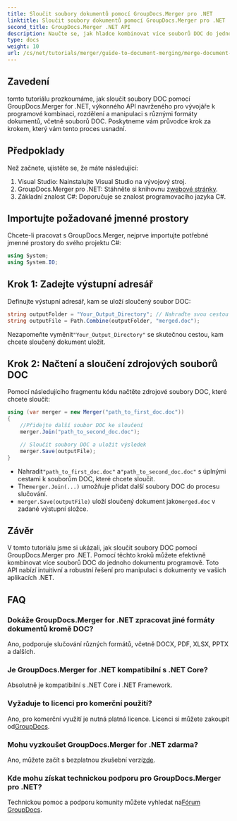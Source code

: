 ```yaml
---
title: Sloučit soubory dokumentů pomocí GroupDocs.Merger pro .NET
linktitle: Sloučit soubory dokumentů pomocí GroupDocs.Merger pro .NET
second_title: GroupDocs.Merger .NET API
description: Naučte se, jak hladce kombinovat více souborů DOC do jednoho dokumentu pomocí GroupDocs.Merger for .NET. Tento komplexní výukový program poskytuje jasný přístup krok za krokem, který zahrnuje předpoklady, úryvky kódu a časté dotazy.
type: docs
weight: 10
url: /cs/net/tutorials/merger/guide-to-document-merging/merge-document-files/
---
```

## Zavedení

tomto tutoriálu prozkoumáme, jak sloučit soubory DOC pomocí GroupDocs.Merger for .NET, výkonného API navrženého pro vývojáře k programové kombinaci, rozdělení a manipulaci s různými formáty dokumentů, včetně souborů DOC. Poskytneme vám průvodce krok za krokem, který vám tento proces usnadní.

## Předpoklady

Než začnete, ujistěte se, že máte následující:

1. Visual Studio: Nainstalujte Visual Studio na vývojový stroj.
2.  GroupDocs.Merger pro .NET: Stáhněte si knihovnu z[webové stránky](https://releases.groupdocs.com/merger/net/).
3. Základní znalost C#: Doporučuje se znalost programovacího jazyka C#.

## Importujte požadované jmenné prostory

Chcete-li pracovat s GroupDocs.Merger, nejprve importujte potřebné jmenné prostory do svého projektu C#:

```csharp
using System;
using System.IO;
```

## Krok 1: Zadejte výstupní adresář

Definujte výstupní adresář, kam se uloží sloučený soubor DOC:

```csharp
string outputFolder = "Your_Output_Directory"; // Nahraďte svou cestou
string outputFile = Path.Combine(outputFolder, "merged.doc");
```

 Nezapomeňte vyměnit`"Your_Output_Directory"` se skutečnou cestou, kam chcete sloučený dokument uložit.

## Krok 2: Načtení a sloučení zdrojových souborů DOC

Pomocí následujícího fragmentu kódu načtěte zdrojové soubory DOC, které chcete sloučit:

```csharp
using (var merger = new Merger("path_to_first_doc.doc"))
{
    //Přidejte další soubor DOC ke sloučení
    merger.Join("path_to_second_doc.doc");

    // Sloučit soubory DOC a uložit výsledek
    merger.Save(outputFile);
}
```


-  Nahradit`"path_to_first_doc.doc"` a`"path_to_second_doc.doc"` s úplnými cestami k souborům DOC, které chcete sloučit.
-  The`merger.Join(...)` umožňuje přidat další soubory DOC do procesu slučování.
- `merger.Save(outputFile)` uloží sloučený dokument jako`merged.doc` v zadané výstupní složce.

## Závěr

V tomto tutoriálu jsme si ukázali, jak sloučit soubory DOC pomocí GroupDocs.Merger pro .NET. Pomocí těchto kroků můžete efektivně kombinovat více souborů DOC do jednoho dokumentu programově. Toto API nabízí intuitivní a robustní řešení pro manipulaci s dokumenty ve vašich aplikacích .NET.

## FAQ

### Dokáže GroupDocs.Merger for .NET zpracovat jiné formáty dokumentů kromě DOC?

Ano, podporuje slučování různých formátů, včetně DOCX, PDF, XLSX, PPTX a dalších.

### Je GroupDocs.Merger for .NET kompatibilní s .NET Core?

Absolutně je kompatibilní s .NET Core i .NET Framework.

### Vyžaduje to licenci pro komerční použití?

Ano, pro komerční využití je nutná platná licence. Licenci si můžete zakoupit od[GroupDocs](https://purchase.groupdocs.com/buy).

### Mohu vyzkoušet GroupDocs.Merger for .NET zdarma?

 Ano, můžete začít s bezplatnou zkušební verzí[zde](https://releases.groupdocs.com/).

### Kde mohu získat technickou podporu pro GroupDocs.Merger pro .NET?

 Technickou pomoc a podporu komunity můžete vyhledat na[Fórum GroupDocs](https://forum.groupdocs.com/c/merger/32).